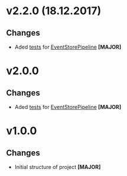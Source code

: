 ﻿# v2.2.0 (18.12.2017)

## Changes

* Aded [tests](Validation/ValidationPipelineTests.cs) for [EventStorePipeline](../Backend.Core.DDD/Validation/ValidationPipeline.cs) **[MAJOR]**

# v2.0.0

## Changes

* Aded [tests](Events/Store/EventStorePipelineTests.cs) for [EventStorePipeline](../Backend.Core.DDD/Events/Store/EventStorePipeline.cs) **[MAJOR]**

# v1.0.0

## Changes

* Initial structure of project **[MAJOR]**